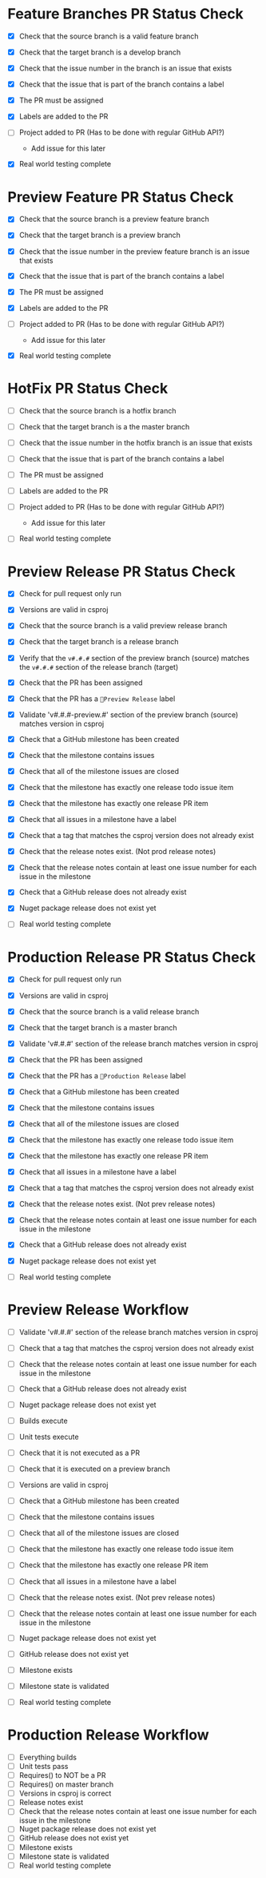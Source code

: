 # Feature Branches PR Status Check

- [x] Check that the source branch is a valid feature branch
- [x] Check that the target branch is a develop branch
- [x] Check that the issue number in the branch is an issue that exists
- [x] Check that the issue that is part of the branch contains a label
- [x] The PR must be assigned
- [x] Labels are added to the PR
- [ ] Project added to PR (Has to be done with regular GitHub API?)
  - Add issue for this later
- [x] Real world testing complete



# Preview Feature PR Status Check

- [x] Check that the source branch is a preview feature branch
- [x] Check that the target branch is a preview branch
- [x] Check that the issue number in the preview feature branch is an issue that exists
- [x] Check that the issue that is part of the branch contains a label
- [x] The PR must be assigned
- [x] Labels are added to the PR
- [ ] Project added to PR (Has to be done with regular GitHub API?)
  - Add issue for this later
- [x] Real world testing complete


# HotFix PR Status Check

- [ ] Check that the source branch is a hotfix branch
- [ ] Check that the target branch is a the master branch
- [ ] Check that the issue number in the hotfix branch is an issue that exists
- [ ] Check that the issue that is part of the branch contains a label
- [ ] The PR must be assigned
- [ ] Labels are added to the PR
- [ ] Project added to PR (Has to be done with regular GitHub API?)
  - Add issue for this later
- [ ] Real world testing complete


# Preview Release PR Status Check

- [x] Check for pull request only run
- [x] Versions are valid in csproj
- [x] Check that the source branch is a valid preview release branch
- [x] Check that the target branch is a release branch
- [x] Verify that the `v#.#.#` section of the preview branch (source) matches the `v#.#.#` section of the release branch (target)
- [x] Check that the PR has been assigned
- [x] Check that the PR has a `🚀Preview Release` label
- [x] Validate 'v#.#.#-preview.#' section of the preview branch (source) matches version in csproj
- [x] Check that a GitHub milestone has been created
- [x] Check that the milestone contains issues
- [x] Check that all of the milestone issues are closed
- [x] Check that the milestone has exactly one release todo issue item
- [x] Check that the milestone has exactly one release PR item
- [x] Check that all issues in a milestone have a label
- [x] Check that a tag that matches the csproj version does not already exist
- [x] Check that the release notes exist.  (Not prod release notes)
- [x] Check that the release notes contain at least one issue number for each issue in the milestone
- [x] Check that a GitHub release does not already exist
- [x] Nuget package release does not exist yet
- [ ] Real world testing complete


# Production Release PR Status Check

- [x] Check for pull request only run
- [x] Versions are valid in csproj
- [x] Check that the source branch is a valid release branch
- [x] Check that the target branch is a master branch
- [x] Validate 'v#.#.#' section of the release branch matches version in csproj
- [x] Check that the PR has been assigned
- [x] Check that the PR has a `🚀Production Release` label
- [x] Check that a GitHub milestone has been created
- [x] Check that the milestone contains issues
- [x] Check that all of the milestone issues are closed
- [x] Check that the milestone has exactly one release todo issue item
- [x] Check that the milestone has exactly one release PR item
- [x] Check that all issues in a milestone have a label
- [x] Check that a tag that matches the csproj version does not already exist
- [x] Check that the release notes exist.  (Not prev release notes)
- [x] Check that the release notes contain at least one issue number for each issue in the milestone
- [x] Check that a GitHub release does not already exist
- [x] Nuget package release does not exist yet
- [ ] Real world testing complete



# Preview Release Workflow

- [ ] Validate 'v#.#.#' section of the release branch matches version in csproj
- [ ] Check that a tag that matches the csproj version does not already exist
- [ ] Check that the release notes contain at least one issue number for each issue in the milestone
- [ ] Check that a GitHub release does not already exist
- [ ] Nuget package release does not exist yet



- [ ] Builds execute
- [ ] Unit tests execute
- [ ] Check that it is not executed as a PR
- [ ] Check that it is executed on a preview branch
- [ ] Versions are valid in csproj
- [ ] Check that a GitHub milestone has been created
- [ ] Check that the milestone contains issues
- [ ] Check that all of the milestone issues are closed
- [ ] Check that the milestone has exactly one release todo issue item
- [ ] Check that the milestone has exactly one release PR item
- [ ] Check that all issues in a milestone have a label
- [ ] Check that the release notes exist.  (Not prev release notes)
- [ ] Check that the release notes contain at least one issue number for each issue in the milestone
- [ ] Nuget package release does not exist yet
- [ ] GitHub release does not exist yet
- [ ] Milestone exists
- [ ] Milestone state is validated
- [ ] Real world testing complete


# Production Release Workflow

- [ ] Everything builds
- [ ] Unit tests pass
- [ ] Requires() to NOT be a PR
- [ ] Requires() on master branch
- [ ] Versions in csproj is correct
- [ ] Release notes exist
- [ ] Check that the release notes contain at least one issue number for each issue in the milestone
- [ ] Nuget package release does not exist yet
- [ ] GitHub release does not exist yet
- [ ] Milestone exists
- [ ] Milestone state is validated
- [ ] Real world testing complete